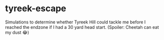 # tyreek-escape
Simulations to determine whether Tyreek Hill could tackle me before I reached the endzone if I had a 30 yard head start. (Spoiler: Cheetah can eat my dust 😂)
